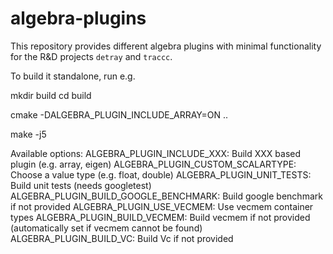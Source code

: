 # algebra-plugins

This repository provides different algebra plugins with minimal functionality for the R&D projects `detray` and `traccc`.

To build it standalone, run e.g.

mkdir build
cd build

cmake -DALGEBRA_PLUGIN_INCLUDE_ARRAY=ON ..

make -j5

Available options:
ALGEBRA_PLUGIN_INCLUDE_XXX: Build XXX based plugin (e.g. array, eigen)
ALGEBRA_PLUGIN_CUSTOM_SCALARTYPE: Choose a value type (e.g. float, double)
ALGEBRA_PLUGIN_UNIT_TESTS: Build unit tests (needs googletest)
ALGEBRA_PLUGIN_BUILD_GOOGLE_BENCHMARK: Build google benchmark if not provided
ALGEBRA_PLUGIN_USE_VECMEM: Use vecmem container types
ALGEBRA_PLUGIN_BUILD_VECMEM: Build vecmem if not provided (automatically set if vecmem cannot be found)
ALGEBRA_PLUGIN_BUILD_VC: Build Vc if not provided

